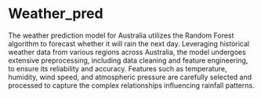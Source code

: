 # Weather_pred

The weather prediction model for Australia utilizes the Random Forest algorithm to forecast whether it will rain the next day. Leveraging historical weather data from various regions across Australia, the model undergoes extensive preprocessing, including data cleaning and feature engineering, to ensure its reliability and accuracy. Features such as temperature, humidity, wind speed, and atmospheric pressure are carefully selected and processed to capture the complex relationships influencing rainfall patterns.
